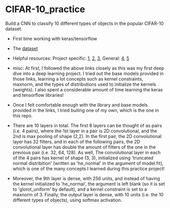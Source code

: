 # CIFAR-10_practice
Build a CNN to classify 10 different types of objects in the popular CIFAR-10 dataset.
- First time working with keras/tensorflow
- The [dataset](https://www.cs.toronto.edu/~kriz/cifar.html)
- Helpful resources: Project specific: [1](https://machinelearningmastery.com/how-to-develop-a-cnn-from-scratch-for-cifar-10-photo-classification/), [2](https://machinelearningmastery.com/how-to-develop-a-cnn-from-scratch-for-cifar-10-photo-classification/), [3](https://medium.com/@jayramchaudhury20/project-on-image-classification-on-cifar-10-dataset-94db0ff6baf5), 
General: [4](https://www.tensorflow.org/api_docs/python/tf/keras), [5](https://en.wikipedia.org/wiki/Truncated_normal_distribution)

- misc: At first, I followed the above links closely as this was my first deep dive into a deep learning project. I tried out the base models provided in those links, learning a lot concepts such as kernel constraints, maxnorm, and the types of distributions used to initialize the kernels (weights). I also spent a considerable amount of time learning the keras and tensorflow libraries! 

- Once I felt comfortable enough with the library and base models provided in the links, I tried builing one of my own, which is the one in this repo.

- There are 10 layers in total. The first 8 layers can be thought of as pairs (i.e. 4 pairs), where the 1st layer in a pair is 2D convolutional, and the 2nd is max pooling of shape (2,2). In the first pair, the 2D convolutional layer has 32 filters, and in each of the following pairs, the 2D convolutional layer has double the amount of filters of the one in the previous pair (i.e. 32, 64, 128). As well, The convolutional layer in each of the 4 pairs has kernel of shape (3, 3), initialized using 'truncated normal distribition' (written as 'he_normal' in the argument of model.fit), which is one of the many concepts I learned during this practice project! 
- Moreover, the 9th layer is dense, with 256 units, and instead of having the kernel initialized to 'he_normal', the argument is left blank (so it is set to 'glorot_uniform' by default), and a kernel constraint is set to a maxnorm of 3. Finally, the output layer is dense, with 10 units (i.e. the 10 different types of objects), using softmax activation.
